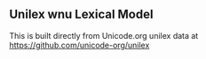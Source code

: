 Unilex wnu Lexical Model
----------------------

This is built directly from Unicode.org unilex data at
https://github.com/unicode-org/unilex
